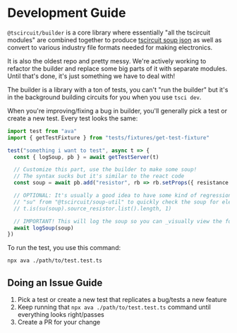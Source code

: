 # Development Guide

`@tscircuit/builder` is a core library where essentially "all the tscircuit modules" are combined
together to produce [tscircuit soup json](https://github.com/tscircuit/soup) as well as convert
to various industry file formats needed for making electronics.

It is also the oldest repo and pretty messy. We're actively working to refactor the builder and
replace some big parts of it with separate modules. Until that's done, it's just something
we have to deal with!

The builder is a library with a ton of tests, you can't "run the builder" but it's in the
background building circuits for you when you use `tsci dev`.

When you're improving/fixing a bug in builder, you'll generally pick a test or create a new
test. Every test looks the same:

```ts
import test from "ava"
import { getTestFixture } from "tests/fixtures/get-test-fixture"

test("something i want to test", async t => {
  const { logSoup, pb } = await getTestServer(t)

  // Customize this part, use the builder to make some soup!
  // The syntax sucks but it's similar to the react code
  const soup = await pb.add("resistor", rb => rb.setProps({ resistance: "10k", footprint: "0402" })).build()

  // OPTIONAL: It's usually a good idea to have some kind of regression test, you can use
  // "su" from "@tscircuit/soup-util" to quickly check the soup for elements
  // t.is(su(soup).source_resistor.list().length, 1)

  // IMPORTANT! This will log the soup so you can _visually view the footprint_ on debug.tscircuit.com
  await logSoup(soup)
})
```

To run the test, you use this command:

```bash
npx ava ./path/to/test.test.ts
```

## Doing an Issue Guide

1. Pick a test or create a new test that replicates a bug/tests a new feature
2. Keep running that `npx ava ./path/to/test.test.ts` command until everything looks right/passes
3. Create a PR for your change
